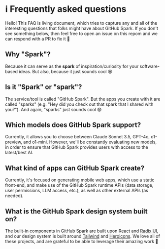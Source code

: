 # ℹ️ Frequently asked questions

Hello! This FAQ is living document, which tries to capture any and all of the interesting questions that folks might have about GitHub Spark. If you don't see something below, then feel free to open an issue on this repom and we can respond with a PR to fix it 🫡

## Why "Spark"?

Because it can serve as the **spark** of inspiration/curiosity for your software-based ideas. But also, because it just sounds cool 😎

## Is it "Spark" or "spark"?

The service/tool is called "GitHub Spark". But the apps you create with it are called "sparks" (e.g. "Hey did you check out that spark that I shared with you?"). And again, "sparks" just sounds cool 😎

## Which models does GitHub Spark support?

Currently, it allows you to choose between Claude Sonnet 3.5, GPT-4o, o1-preview, and o1-mini. However, we'll be constantly evaluating new models, in order to ensure that GitHub Spark provides users with access to the latest/best AI.

## What kind of apps can GitHub Spark create?

Currently, it's focused on generating mobile web apps, which use a static front-end, and make use of the GitHub Spark runtime APIs (data storage, user permissions, LLM access, etc.), as well as other external APIs (as needed).

## What is the GitHub Spark design system built on?

The built-in components in GitHub Spark are built upon React and [Radix UI](https://www.radix-ui.com), and our design system is built around [Tailwind](https://tailwindcss.com/) and [Heroicons](https://heroicons.com/). We love all of these projects, and are grateful to be able to leverage their amazing work 💙
